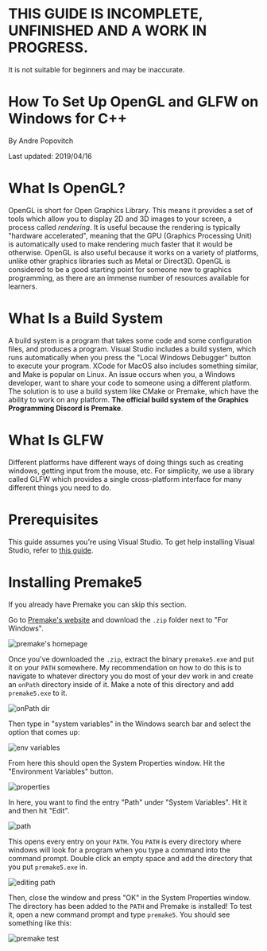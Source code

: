 # THIS GUIDE IS INCOMPLETE, UNFINISHED AND A WORK IN PROGRESS. 

It is not suitable for beginners and may be inaccurate.

# How To Set Up OpenGL and GLFW on Windows for C++

By Andre Popovitch

Last updated: 2019/04/16

# What Is OpenGL?

OpenGL is short for Open Graphics Library. This means it provides a set of tools which allow you to display 2D and 3D images to your screen, a process called *rendering*. It is useful because the rendering is typically "hardware accelerated", meaning that the GPU (Graphics Processing Unit) is automatically used to make rendering much faster that it would be otherwise. OpenGL is also useful because it works on a variety of platforms, unlike other graphics libraries such as Metal or Direct3D. OpenGL is considered to be a good starting point for someone new to graphics programming, as there are an immense number of resources available for learners.

# What Is a Build System

A build system is a program that takes some code and some configuration files, and produces a program. Visual Studio includes a build system, which runs automatically when you press the "Local Windows Debugger" button to execute your program. XCode for MacOS also includes something similar, and Make is popular on Linux. An issue occurs when you, a Windows developer, want to share your code to someone using a different platform. The solution is to use a build system like CMake or Premake, which have the ability to work on any platform. **The official build system of the Graphics Programming Discord is Premake**.

# What Is GLFW

Different platforms have different ways of doing things such as creating windows, getting input from the mouse, etc. For simplicity, we use a library called GLFW which provides a single cross-platform interface for many different things you need to do. 

# Prerequisites

This guide assumes you're using Visual Studio. To get help installing Visual Studio, refer to [this guide](/GraphicsProgramming/resources/blob/ogl_for_windows/guides/SettingUpVisualStudio/guide.md).

# Installing Premake5

If you already have Premake you can skip this section.

Go to [Premake's website](https://premake.github.io/download.html) and download the `.zip` folder next to "For Windows".

![premake's homepage](images/premake_homepage.png)

Once you've downloaded the `.zip`, extract the binary `premake5.exe` and put it on your `PATH` somewhere. My recommendation on how to do this is to navigate to whatever directory you do most of your dev work in and create an `onPath` directory inside of it. Make a note of this directory and add `premake5.exe` to it.

![onPath dir](images/onpath_dir.png)

Then type in "system variables" in the Windows search bar and select the option that comes up:

![env variables](images/env_variables.png)

From here this should open the System Properties window. Hit the "Environment Variables" button.

![properties](images/properties.png)

In here, you want to find the entry "Path" under "System Variables". Hit it and then hit "Edit".

![path](images/path.png)

This opens every entry on your `PATH`. You `PATH` is every directory where windows will look for a program when you type a command into the command prompt. Double click an empty space and add the directory that you put `premake5.exe` in.

![editing path](images/editingPath.png)

Then, close the window and press "OK" in the System Properties window. The directory has been added to the `PATH` and Premake is installed! To test it, open a new command prompt and type `premake5`. You should see something like this:

![premake test](images/premakeTest.png)

